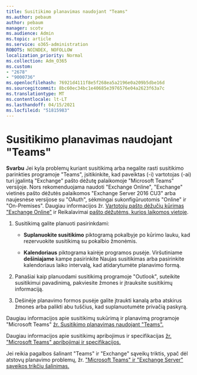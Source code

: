 ```yaml
---
title: Susitikimo planavimas naudojant "Teams"
ms.author: pebaum
author: pebaum
manager: scotv
ms.audience: Admin
ms.topic: article
ms.service: o365-administration
ROBOTS: NOINDEX, NOFOLLOW
localization_priority: Normal
ms.collection: Adm_O365
ms.custom:
- "2678"
- "9000736"
ms.openlocfilehash: 76921d4111f8e5f268ea5a2196e0a209b5dbe16d
ms.sourcegitcommit: 8bc60ec34bc1e40685e3976576e04a2623f63a7c
ms.translationtype: MT
ms.contentlocale: lt-LT
ms.lasthandoff: 04/15/2021
ms.locfileid: "51815983"
---
```

# <a name="schedule-a-meeting-in-teams"></a>Susitikimo planavimas naudojant "Teams"

**Svarbu** Jei kyla problemų kuriant susitikimą arba negalite rasti susitikimo parinkties programoje "Teams", įsitikinkite, kad paveiktas (-i) vartotojas (-ai) turi įgalintą "Exchange" pašto dėžutę palaikomoje "Microsoft Teams" versijoje. Nors rekomenduojama naudoti "Exchange Online", "Exchange" vietinės pašto dėžutės palaikomos "Exchange Server 2016 CU3" arba naujesnėse versijose su "OAuth", sėkmingai sukonfigūruotomis "Online" ir "On-Premises". Daugiau informacijos žr. [Vartotojų pašto dėžučių kūrimas "Exchange Online"](https://docs.microsoft.com/exchange/recipients-in-exchange-online/create-user-mailboxes) ir Reikalavimai [pašto dėžutėms, kurios laikomos vietoje](https://docs.microsoft.com/microsoftteams/exchange-teams-interact#requirements-for-mailboxes-hosted-on-premises). 

1. Susitikimą galite planuoti pasirinkdami:

    - **Suplanuokite susitikimo** piktogramą pokalbyje po kūrimo lauku, kad rezervuokite susitikimą su pokalbio žmonėmis.

    - **Kalendoriaus** piktograma kairėje programos pusėje. Viršutiniame **dešiniajame** kampe pasirinkite Naujas susitikimas arba pasirinkite kalendoriaus laiko intervalą, kad atidarytumėte planavimo formą.

2. Panašiai kaip planuodami susitikimą programoje "Outlook", suteikite susitikimui pavadinimą, pakviesite žmones ir įtrauksite susitikimų informaciją.

3. Dešinėje planavimo formos pusėje galite įtraukti kanalą arba atskirus žmones arba palikti abu tuščius, kad suplanuotumėte privačią paskyrą.

Daugiau informacijos apie susitikimų sukūrimą ir planavimą programoje "Microsoft Teams" [žr. Susitikimo planavimas naudojant "Teams".](https://support.office.com/article/Schedule-a-meeting-in-Teams-943507a9-8583-4c58-b5d2-8ec8265e04e5)

Daugiau informacijos apie susitikimų apribojimus ir specifikacijas [žr. "Microsoft Teams" apribojimai ir specifikacijos.](https://docs.microsoft.com/microsoftteams/limits-specifications-teams#meetings-and-calls)

Jei reikia pagalbos šalinant "Teams" ir "Exchange" sąveikų triktis, ypač dėl atstovų planavimo problemų, žr. ["Microsoft Teams" ir "Exchange Server" sąveikos trikčių šalinimas.](https://docs.microsoft.com/microsoftteams/troubleshoot/known-issues/teams-exchange-interaction-issue)